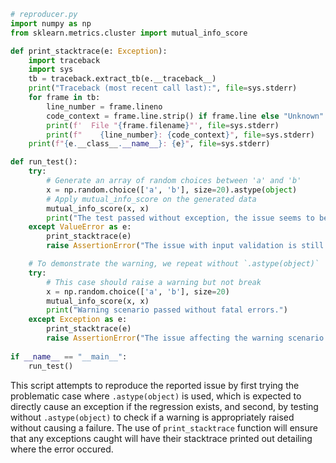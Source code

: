 ```python
# reproducer.py
import numpy as np
from sklearn.metrics.cluster import mutual_info_score

def print_stacktrace(e: Exception):
    import traceback
    import sys
    tb = traceback.extract_tb(e.__traceback__)
    print("Traceback (most recent call last):", file=sys.stderr)
    for frame in tb:
        line_number = frame.lineno
        code_context = frame.line.strip() if frame.line else "Unknown"
        print(f'  File "{frame.filename}"', file=sys.stderr)
        print(f"    {line_number}: {code_context}", file=sys.stderr)
    print(f"{e.__class__.__name__}: {e}", file=sys.stderr)

def run_test():
    try:
        # Generate an array of random choices between 'a' and 'b'
        x = np.random.choice(['a', 'b'], size=20).astype(object)
        # Apply mutual_info_score on the generated data
        mutual_info_score(x, x)
        print("The test passed without exception, the issue seems to be fixed.")
    except ValueError as e:
        print_stacktrace(e)
        raise AssertionError("The issue with input validation is still present.")

    # To demonstrate the warning, we repeat without `.astype(object)`
    try:
        # This case should raise a warning but not break
        x = np.random.choice(['a', 'b'], size=20)
        mutual_info_score(x, x)
        print("Warning scenario passed without fatal errors.")
    except Exception as e:
        print_stacktrace(e)
        raise AssertionError("The issue affecting the warning scenario is still present.")
        
if __name__ == "__main__":
    run_test()
```

This script attempts to reproduce the reported issue by first trying the problematic case where `.astype(object)` is used, which is expected to directly cause an exception if the regression exists, and second, by testing without `.astype(object)` to check if a warning is appropriately raised without causing a failure. The use of `print_stacktrace` function will ensure that any exceptions caught will have their stacktrace printed out detailing where the error occured.
